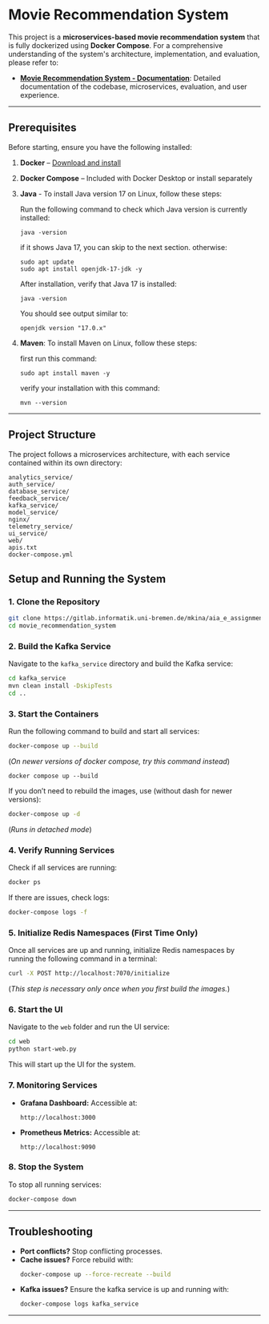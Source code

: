 # Movie Recommendation System

This project is a **microservices-based movie recommendation system** that is fully dockerized using **Docker Compose**. For a comprehensive understanding of the system's architecture, implementation, and evaluation, please refer to:

- **[Movie Recommendation System - Documentation](https://github.com/Amineki6/movie-recommendation-system/blob/main/Movie%20Recommendation%20System%20-%20Documentation.pdf)**: Detailed documentation of the codebase, microservices, evaluation, and user experience.

---

## **Prerequisites**
Before starting, ensure you have the following installed:

1. **Docker** – [Download and install](https://www.docker.com/get-started)
2. **Docker Compose** – Included with Docker Desktop or install separately
3. **Java** - To install Java version 17 on Linux, follow these steps:

    Run the following command to check which Java version is currently installed:
    ```
    java -version
    ```
    if it shows Java 17, you can skip to the next section.
    otherwise:
    ```
    sudo apt update
    sudo apt install openjdk-17-jdk -y
    ```
    After installation, verify that Java 17 is installed:
    ```
    java -version
    ```
    You should see output similar to:
    ```
    openjdk version "17.0.x"
    ```

4. **Maven**: To install Maven on Linux, follow these steps:

    first run this command:
    ```
    sudo apt install maven -y
    ```
    verify your installation with this command:
    ```
    mvn --version
    ```


---

## **Project Structure**

The project follows a microservices architecture, with each service contained within its own directory:

```
analytics_service/
auth_service/
database_service/
feedback_service/
kafka_service/
model_service/
nginx/
telemetry_service/
ui_service/
web/
apis.txt
docker-compose.yml
```

## **Setup and Running the System**

### **1. Clone the Repository**

```sh
git clone https://gitlab.informatik.uni-bremen.de/mkina/aia_e_assignments.git
cd movie_recommendation_system
```

### **2. Build the Kafka Service**
Navigate to the `kafka_service` directory and build the Kafka service:
```sh
cd kafka_service
mvn clean install -DskipTests
cd ..
```

### **3. Start the Containers**
Run the following command to build and start all services:
```sh
docker-compose up --build
```
(*On newer versions of docker compose, try this command instead*)
```
docker compose up --build
```


If you don’t need to rebuild the images, use (without dash for newer versions):
```sh
docker-compose up -d
```
(*Runs in detached mode*)

### **4. Verify Running Services**
Check if all services are running:
```sh
docker ps
```
If there are issues, check logs:
```sh
docker-compose logs -f
```

### **5. Initialize Redis Namespaces (First Time Only)**
Once all services are up and running, initialize Redis namespaces by running the following command in a terminal:
```sh
curl -X POST http://localhost:7070/initialize
```
(*This step is necessary only once when you first build the images.*)

### **6. Start the UI**
Navigate to the `web` folder and run the UI service:
```sh
cd web
python start-web.py
```

This will start up the UI for the system.

### **7. Monitoring Services**
- **Grafana Dashboard:** Accessible at:
  ```
  http://localhost:3000
  ```
- **Prometheus Metrics:** Accessible at:
  ```
  http://localhost:9090
  ```

### **8. Stop the System**
To stop all running services:
```sh
docker-compose down
```

---

## **Troubleshooting**

- **Port conflicts?** Stop conflicting processes.
- **Cache issues?** Force rebuild with:
  ```sh
  docker-compose up --force-recreate --build
  ```
- **Kafka issues?** Ensure the kafka service is up and running with:
  ```sh
  docker-compose logs kafka_service
  ```

---

